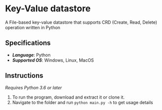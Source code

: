 # Key-Value datastore
A File-based key-value datastore that supports CRD (Create, Read, Delete) operation written in Python

## Specifications
- **_Language_**: Python
- **_Supported OS_**: Windows, Linux, MacOS

## Instructions
   _Requires Python 3.6 or later_
   1. To run the program, download and extract it or clone it.
   2. Navigate to the folder and run `python main.py -h` to get usage details
